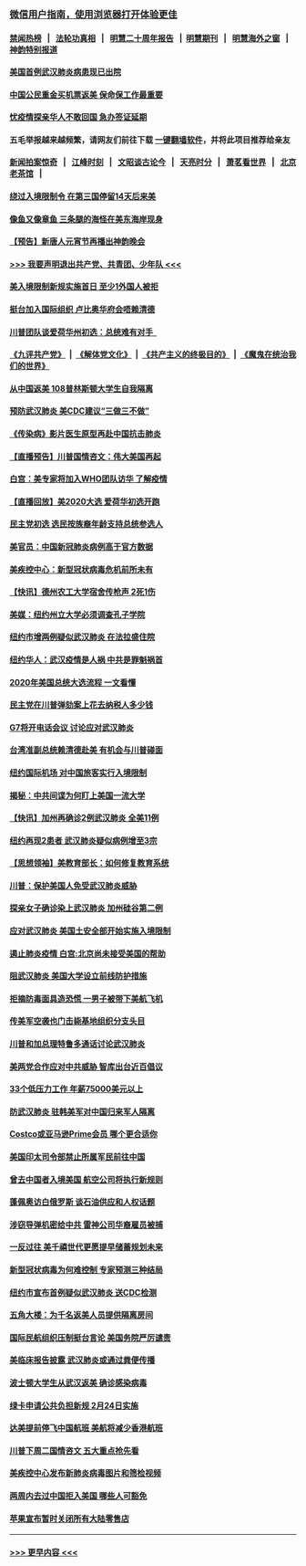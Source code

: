 ### [微信用户指南，使用浏览器打开体验更佳](https://github.com/gfw-breaker/banned-news1/blob/master/indexes/wechat-guide.md?t=0)
#### [禁闻热榜](热点新闻.md?t=0)  &nbsp;&nbsp;|&nbsp;&nbsp; [法轮功真相](https://github.com/gfw-breaker/truth/blob/master/README.md?t=0) &nbsp;&nbsp;|&nbsp;&nbsp; [明慧二十周年报告](https://github.com/gfw-breaker/mh-reports/blob/master/README.md?t=0) &nbsp;&nbsp;|&nbsp;&nbsp;[明慧期刊](https://github.com/gfw-breaker/mh-qikan) &nbsp;&nbsp;|&nbsp;&nbsp; [明慧海外之窗](https://github.com/gfw-breaker/mh-news/blob/master/README.md?t=0) &nbsp;&nbsp;|&nbsp;&nbsp; [神韵特别报道](https://github.com/gfw-breaker/mh-news/blob/master/shenyun.md?t=0)
#### [美国首例武汉肺炎病患现已出院](../pages/nsc412/n11842740.md?t=02042233) 
#### [中国公民重金买机票返美  保命保工作最重要](../pages/nsc412/n11843282.md?t=02042233) 
#### [忧疫情探亲华人不敢回国  急办签证延期](../pages/nsc412/n11843344.md?t=02042233) 
#### 五毛举报越来越频繁，请网友们前往下载 [一键翻墙软件](https://github.com/gfw-breaker/ssr-accounts)，并将此项目推荐给亲友
#### [新闻拍案惊奇](https://github.com/gfw-breaker/banned-news1/blob/master/pages/link4.md) &nbsp;&nbsp;|&nbsp;&nbsp; [江峰时刻](https://github.com/gfw-breaker/banned-news1/blob/master/pages/link4.md) &nbsp;&nbsp;|&nbsp;&nbsp; [文昭谈古论今](https://github.com/gfw-breaker/banned-news1/blob/master/pages/link4.md) &nbsp;&nbsp;|&nbsp;&nbsp; [天亮时分](https://github.com/gfw-breaker/banned-news1/blob/master/pages/link4.md) &nbsp;&nbsp;|&nbsp;&nbsp; [萧茗看世界](https://github.com/gfw-breaker/banned-news1/blob/master/pages/link4.md) &nbsp;&nbsp;|&nbsp;&nbsp; [北京老茶馆](https://github.com/gfw-breaker/banned-news1/blob/master/pages/link4.md) &nbsp;&nbsp;|&nbsp;&nbsp; 
#### [绕过入境限制令  在第三国停留14天后来美](../pages/nsc412/n11843341.md?t=02042233) 
#### [像鱼又像章鱼 三条腿的海怪在美东海岸现身](../pages/nsc412/n11843092.md?t=02042233) 
#### [【预告】新唐人元宵节再播出神韵晚会](../pages/nsc412/n11843192.md?t=02042233) 
#### [>>> 我要声明退出共产党、共青团、少年队 <<<](https://github.com/begood0513/goodnews/blob/master/quit/letter.md) 
#### [美入境限制新规实施首日 至少1外国人被拒](../pages/nsc412/n11843058.md?t=02042233) 
#### [挺台加入国际组织 卢比奥华府会唔赖清德](../pages/nsc412/n11843023.md?t=02042233) 
#### [川普团队谈爱荷华州初选：总统难有对手  ](../pages/nsc412/n11842867.md?t=02042233) 
#### [《九评共产党》](https://github.com/begood0513/9ping.md/blob/master/README.md) &nbsp;|&nbsp; [《解体党文化》](../../../../jtdwh.md/blob/master/README.md)  &nbsp;|&nbsp; [《共产主义的终极目的》](../../../../gczydzjmd.md/blob/master/README.md) &nbsp;|&nbsp; [《魔鬼在统治我们的世界》](../../../../mgztzwmdsj.md/blob/master/README.md) 
#### [从中国返美 108普林斯顿大学生自我隔离](../pages/nsc412/n11842714.md?t=02042233) 
#### [预防武汉肺炎 美CDC建议“三做三不做”](../pages/nsc412/n11842700.md?t=02042233) 
#### [《传染病》影片医生原型再赴中国抗击肺炎](../pages/nsc412/n11842626.md?t=02042233) 
#### [【直播预告】川普国情咨文：伟大美国再起](../pages/nsc412/n11842079.md?t=02042233) 
#### [白宫：美专家将加入WHO团队访华 了解疫情](../pages/nsc412/n11842198.md?t=02042233) 
#### [【直播回放】美2020大选 爱荷华初选开跑](../pages/nsc412/n11841820.md?t=02042233) 
#### [民主党初选 选民按族裔年龄支持总统参选人](../pages/nsc412/n11842239.md?t=02042233) 
#### [美官员：中国新冠肺炎病例高于官方数据](../pages/nsc412/n11842452.md?t=02042233) 
#### [美疾控中心：新型冠状病毒危机前所未有](../pages/nsc412/n11842406.md?t=02042233) 
#### [【快讯】德州农工大学宿舍传枪声 2死1伤](../pages/nsc412/n11842279.md?t=02042233) 
#### [美媒：纽约州立大学必须调查孔子学院](../pages/nsc412/n11840637.md?t=02042233) 
#### [纽约市增两例疑似武汉肺炎 在法拉盛住院](../pages/nsc412/n11840625.md?t=02042233) 
#### [纽约华人：武汉疫情是人祸 中共是罪魁祸首](../pages/nsc412/n11840631.md?t=02042233) 
#### [2020年美国总统大选流程 一文看懂](../pages/nsc412/n11842056.md?t=02042233) 
#### [民主党在川普弹劾案上花去纳税人多少钱](../pages/nsc412/n11841941.md?t=02042233) 
#### [G7将开电话会议 讨论应对武汉肺炎](../pages/nsc412/n11841658.md?t=02042233) 
#### [台湾准副总统赖清德赴美 有机会与川普碰面](../pages/nsc412/n11841332.md?t=02042233) 
#### [纽约国际机场  对中国旅客实行入境限制](../pages/nsc412/n11840619.md?t=02042233) 
#### [揭秘：中共间谍为何盯上美国一流大学](../pages/nsc412/n11840270.md?t=02042233) 
#### [【快讯】加州再确诊2例武汉肺炎 全美11例](../pages/nsc412/n11840339.md?t=02042233) 
#### [纽约再现2患者 武汉肺炎疑似病例增至3宗](../pages/nsc412/n11840010.md?t=02042233) 
#### [【思想领袖】美教育部长：如何修复教育系统](../pages/nsc412/n11690865.md?t=02042233) 
#### [川普：保护美国人免受武汉肺炎威胁](../pages/nsc412/n11839718.md?t=02042233) 
#### [探亲女子确诊染上武汉肺炎 加州硅谷第二例](../pages/nsc412/n11839784.md?t=02042233) 
#### [应对武汉肺炎 美国土安全部开始实施入境限制](../pages/nsc412/n11839729.md?t=02042233) 
#### [遏止肺炎疫情 白宫:北京尚未接受美国的帮助](../pages/nsc412/n11839660.md?t=02042233) 
#### [阻武汉肺炎 美国大学设立前线防护措施](../pages/nsc412/n11839479.md?t=02042233) 
#### [拒摘防毒面具造恐慌 一男子被带下美航飞机](../pages/nsc412/n11839455.md?t=02042233) 
#### [传美军空袭也门击毙基地组织分支头目](../pages/nsc412/n11839210.md?t=02042233) 
#### [川普和加总理特鲁多通话讨论武汉肺炎](../pages/nsc412/n11839128.md?t=02042233) 
#### [美两党合作应对中共威胁 智库出台近百倡议](../pages/nsc412/n11838437.md?t=02042233) 
#### [33个低压力工作 年薪75000美元以上](../pages/nsc412/n11834441.md?t=02042233) 
#### [防武汉肺炎 驻韩美军对中国归来军人隔离](../pages/nsc412/n11838970.md?t=02042233) 
#### [Costco或亚马逊Prime会员 哪个更合适你](../pages/nsc412/n11834459.md?t=02042233) 
#### [美国印太司令部禁止所属军民前往中国](../pages/nsc412/n11838418.md?t=02042233) 
#### [曾去中国者入境美国 航空公司将执行新规则](../pages/nsc412/n11838375.md?t=02042233) 
#### [蓬佩奥访白俄罗斯 谈石油供应和人权话题](../pages/nsc412/n11838242.md?t=02042233) 
#### [涉窃导弹机密给中共 雷神公司华裔雇员被捕](../pages/nsc412/n11838129.md?t=02042233) 
#### [一反过往 美千禧世代更愿提早储蓄规划未来](../pages/nsc412/n11837601.md?t=02042233) 
#### [新型冠状病毒为何难控制 专家预测三种结局](../pages/nsc412/n11838002.md?t=02042233) 
#### [纽约市宣布首例疑似武汉肺炎 送CDC检测](../pages/nsc412/n11837852.md?t=02042233) 
#### [五角大楼：为千名返美人员提供隔离房间](../pages/nsc412/n11837831.md?t=02042233) 
#### [国际民航组织压制挺台言论 美国务院严厉谴责](../pages/nsc412/n11837791.md?t=02042233) 
#### [美临床报告披露 武汉肺炎或通过粪便传播](../pages/nsc412/n11837626.md?t=02042233) 
#### [波士顿大学生从武汉返美 确诊感染病毒](../pages/nsc412/n11837580.md?t=02042233) 
#### [绿卡申请公共负担新规 2月24日实施](../pages/nsc412/n11836634.md?t=02042233) 
#### [达美提前停飞中国航班 美航将减少香港航班](../pages/nsc412/n11837649.md?t=02042233) 
#### [川普下周二国情咨文 五大重点抢先看](../pages/nsc412/n11837512.md?t=02042233) 
#### [美疾控中心发布新肺炎病毒图片和筛检视频](../pages/nsc412/n11837491.md?t=02042233) 
#### [两周内去过中国拒入美国 哪些人可豁免](../pages/nsc412/n11837400.md?t=02042233) 
#### [苹果宣布暂时关闭所有大陆零售店](../pages/nsc412/n11837097.md?t=02042233) 

----
#### [ >>> 更早内容 <<< ](../indexes/nsc412-earlier.md)
